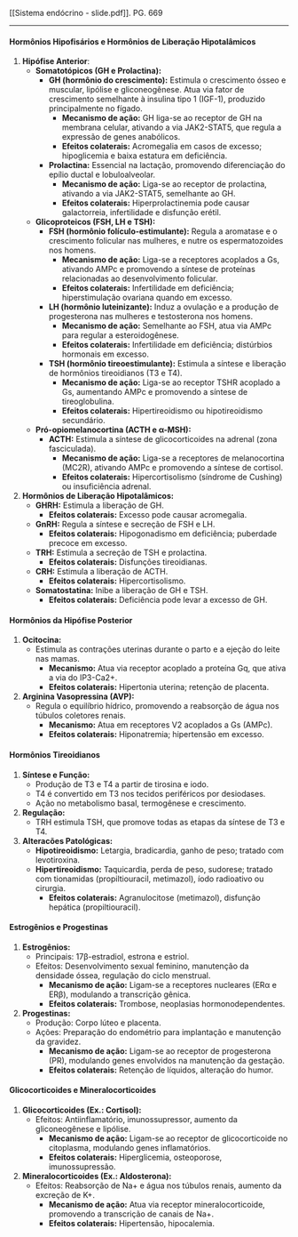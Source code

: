[[Sistema endócrino - slide.pdf]]. PG. 669

----

#### Hormônios Hipofisários e Hormônios de Liberação Hipotalâmicos

1. **Hipófise Anterior**:
    - **Somatotópicos (GH e Prolactina):**
        - **GH (hormônio do crescimento):** Estimula o crescimento ósseo e muscular, lipólise e gliconeogênese. Atua via fator de crescimento semelhante à insulina tipo 1 (IGF-1), produzido principalmente no fígado.
            - **Mecanismo de ação:** GH liga-se ao receptor de GH na membrana celular, ativando a via JAK2-STAT5, que regula a expressão de genes anabólicos.
            - **Efeitos colaterais:** Acromegalia em casos de excesso; hipoglicemia e baixa estatura em deficiência.
        - **Prolactina:** Essencial na lactação, promovendo diferenciação do epílio ductal e lobuloalveolar.
            - **Mecanismo de ação:** Liga-se ao receptor de prolactina, ativando a via JAK2-STAT5, semelhante ao GH.
            - **Efeitos colaterais:** Hiperprolactinemia pode causar galactorreia, infertilidade e disfunção erétil.
    - **Glicoproteicos (FSH, LH e TSH):**
        - **FSH (hormônio folículo-estimulante):** Regula a aromatase e o crescimento folicular nas mulheres, e nutre os espermatozoides nos homens.
            - **Mecanismo de ação:** Liga-se a receptores acoplados a Gs, ativando AMPc e promovendo a síntese de proteínas relacionadas ao desenvolvimento folicular.
            - **Efeitos colaterais:** Infertilidade em deficiência; hiperstimulação ovariana quando em excesso.
        - **LH (hormônio luteinizante):** Induz a ovulação e a produção de progesterona nas mulheres e testosterona nos homens.
            - **Mecanismo de ação:** Semelhante ao FSH, atua via AMPc para regular a esteroidogênese.
            - **Efeitos colaterais:** Infertilidade em deficiência; distúrbios hormonais em excesso.
        - **TSH (hormônio tireoestimulante):** Estimula a síntese e liberação de hormônios tireoidianos (T3 e T4).
            - **Mecanismo de ação:** Liga-se ao receptor TSHR acoplado a Gs, aumentando AMPc e promovendo a síntese de tireoglobulina.
            - **Efeitos colaterais:** Hipertireoidismo ou hipotireoidismo secundário.
    - **Pró-opiomelanocortina (ACTH e α-MSH):**
        - **ACTH:** Estimula a síntese de glicocorticoides na adrenal (zona fasciculada).
            - **Mecanismo de ação:** Liga-se a receptores de melanocortina (MC2R), ativando AMPc e promovendo a síntese de cortisol.
            - **Efeitos colaterais:** Hipercortisolismo (síndrome de Cushing) ou insuficiência adrenal.
2. **Hormônios de Liberação Hipotalâmicos:**
    - **GHRH:** Estimula a liberação de GH.
        - **Efeitos colaterais:** Excesso pode causar acromegalia.
    - **GnRH:** Regula a síntese e secreção de FSH e LH.
        - **Efeitos colaterais:** Hipogonadismo em deficiência; puberdade precoce em excesso.
    - **TRH:** Estimula a secreção de TSH e prolactina.
        - **Efeitos colaterais:** Disfunções tireoidianas.
    - **CRH:** Estimula a liberação de ACTH.
        - **Efeitos colaterais:** Hipercortisolismo.
    - **Somatostatina:** Inibe a liberação de GH e TSH.
        - **Efeitos colaterais:** Deficiência pode levar a excesso de GH.
#### Hormônios da Hipófise Posterior
1. **Ocitocina:**
    - Estimula as contrações uterinas durante o parto e a ejeção do leite nas mamas.
        - **Mecanismo:** Atua via receptor acoplado a proteína Gq, que ativa a via do IP3-Ca2+.
        - **Efeitos colaterais:** Hipertonia uterina; retenção de placenta.
2. **Arginina Vasopressina (AVP):**
    - Regula o equilíbrio hídrico, promovendo a reabsorção de água nos túbulos coletores renais.
        - **Mecanismo:** Atua em receptores V2 acoplados a Gs (AMPc).
        - **Efeitos colaterais:** Hiponatremia; hipertensão em excesso.
#### Hormônios Tireoidianos
1. **Síntese e Função:**
    - Produção de T3 e T4 a partir de tirosina e iodo.
    - T4 é convertido em T3 nos tecidos periféricos por desiodases.
    - Ação no metabolismo basal, termogênese e crescimento.
2. **Regulação:**
    - TRH estimula TSH, que promove todas as etapas da síntese de T3 e T4.
3. **Alteracões Patológicas:**
    - **Hipotireoidismo:** Letargia, bradicardia, ganho de peso; tratado com levotiroxina.
    - **Hipertireoidismo:** Taquicardia, perda de peso, sudorese; tratado com tionamidas (propiltiouracil, metimazol), íodo radioativo ou cirurgia.
        - **Efeitos colaterais:** Agranulocitose (metimazol), disfunção hepática (propiltiouracil).
#### Estrogênios e Progestinas
1. **Estrogênios:**
    - Principais: 17β-estradiol, estrona e estriol.
    - Efeitos: Desenvolvimento sexual feminino, manutenção da densidade óssea, regulação do ciclo menstrual.
        - **Mecanismo de ação:** Ligam-se a receptores nucleares (ERα e ERβ), modulando a transcrição gênica.
        - **Efeitos colaterais:** Trombose, neoplasias hormonodependentes.
2. **Progestinas:**
    - Produção: Corpo lúteo e placenta.
    - Ações: Preparação do endométrio para implantação e manutenção da gravidez.
        - **Mecanismo de ação:** Ligam-se ao receptor de progesterona (PR), modulando genes envolvidos na manutenção da gestação.
        - **Efeitos colaterais:** Retenção de líquidos, alteração do humor.
#### Glicocorticoides e Mineralocorticoides
1. **Glicocorticoides (Ex.: Cortisol):**
    - Efeitos: Antiinflamatório, imunossupressor, aumento da gliconeogênese e lipólise.
        - **Mecanismo de ação:** Ligam-se ao receptor de glicocorticoide no citoplasma, modulando genes inflamatórios.
        - **Efeitos colaterais:** Hiperglicemia, osteoporose, imunossupressão.
2. **Mineralocorticoides (Ex.: Aldosterona):**
    - Efeitos: Reabsorção de Na+ e água nos túbulos renais, aumento da excreção de K+.
        - **Mecanismo de ação:** Atua via receptor mineralocorticoide, promovendo a transcrição de canais de Na+.
        - **Efeitos colaterais:** Hipertensão, hipocalemia.